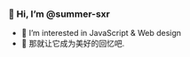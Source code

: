 ### 👋 Hi, I’m @summer-sxr
- 👀 I’m interested in JavaScript & Web design
- 💞️ 那就让它成为美好的回忆吧.

<!---
summer-sxr/summer-sxr is a ✨ special ✨ repository because its `README.md` (this file) appears on your GitHub profile.
You can click the Preview link to take a look at your changes.
- 🌱 I’m currently learning ...
- 💞️ I’m looking to collaborate on ...
- 📫 How to reach me ...
- 😄 Pronouns: ...
- ⚡ Fun fact: ...
--->
